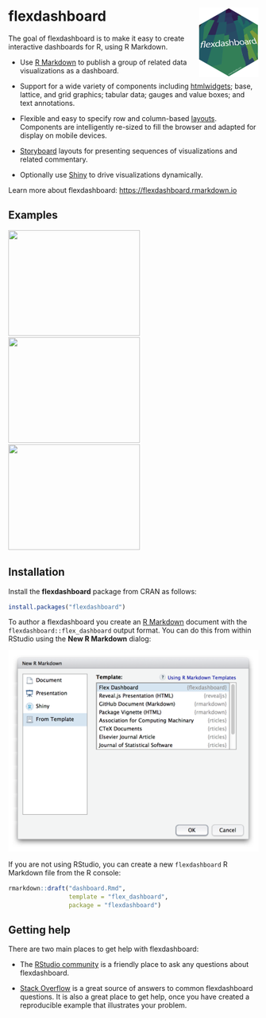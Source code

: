 
<!-- README.md is generated from README.Rmd. Please edit that file -->

# flexdashboard <a href='https://flexdashboard.rmarkdown.io'><img src='man/figures/logo.png' align="right" height="138.5" /></a>

The goal of flexdashboard is to make it easy to create interactive
dashboards for R, using R Markdown.

  - Use [R Markdown](http://rmarkdown.rstudio.com) to publish a group of
    related data visualizations as a dashboard.

  - Support for a wide variety of components including
    [htmlwidgets](http://www.htmlwidgets.org); base, lattice, and grid
    graphics; tabular data; gauges and value boxes; and text
    annotations.

  - Flexible and easy to specify row and column-based
    [layouts](http://rmarkdown.rstudio.com/flexdashboard/layouts.html).
    Components are intelligently re-sized to fill the browser and
    adapted for display on mobile devices.

  - [Storyboard](http://rmarkdown.rstudio.com/flexdashboard/using.html#storyboards)
    layouts for presenting sequences of visualizations and related
    commentary.

  - Optionally use [Shiny](http://shiny.rstudio.com) to drive
    visualizations dynamically.

Learn more about flexdashboard: <https://flexdashboard.rmarkdown.io>

## Examples

<a href="https://beta.rstudioconnect.com/jjallaire/htmlwidgets-d3heatmap/"><img src="http://rmarkdown.rstudio.com/flexdashboard/images/htmlwidgets-d3heatmap.png" width=265 height=212></img></a>  <a href="https://beta.rstudioconnect.com/jjallaire/htmlwidgets-ggplotly-geoms/"><img src="http://rmarkdown.rstudio.com/flexdashboard/images/plotly.png" width=265 height=212></img></a>  <a href="https://jjallaire.shinyapps.io/shiny-biclust/"><img src="http://rmarkdown.rstudio.com/flexdashboard/images/shiny-biclust.png" width=265 height=212></img></a>

## Installation

Install the **flexdashboard** package from CRAN as follows:

``` r
install.packages("flexdashboard")
```

To author a flexdashboard you create an [R
Markdown](http://rmarkdown.rstudio.com) document with the
`flexdashboard::flex_dashboard` output format. You can do this from
within RStudio using the **New R Markdown** dialog:

![](man/figures/NewRMarkdown.png)

If you are not using RStudio, you can create a new `flexdashboard` R
Markdown file from the R console:

``` r
rmarkdown::draft("dashboard.Rmd", 
                 template = "flex_dashboard", 
                 package = "flexdashboard")
```

## Getting help

There are two main places to get help with flexdashboard:

  - The [RStudio
    community](https://community.rstudio.com/tag/flexdashboard) is a
    friendly place to ask any questions about flexdashboard.

  - [Stack
    Overflow](https://stackoverflow.com/questions/tagged/flexdashboard)
    is a great source of answers to common flexdashboard questions. It
    is also a great place to get help, once you have created a
    reproducible example that illustrates your problem.
